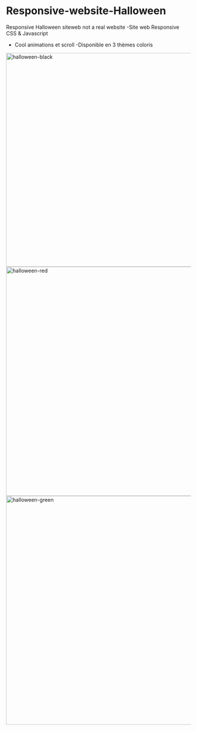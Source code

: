 # Responsive-website-Halloween
Responsive Halloween siteweb not a real website
-Site web Responsive CSS & Javascript
- Cool animations et scroll
-Disponible en 3 thèmes coloris
<img width="582" alt="halloween-black" src="https://user-images.githubusercontent.com/75976059/139229291-c75efdc9-4b29-4cd9-adae-1ed6977d9a8d.PNG">
<img width="624" alt="halloween-red" src="https://user-images.githubusercontent.com/75976059/139228182-7e93feea-1f2c-4ae1-9e5a-28c93001e51d.PNG">
<img width="623" alt="halloween-green" src="https://user-images.githubusercontent.com/75976059/139228230-d9e42b25-fee4-4b82-8157-4e8bf2390158.PNG">

